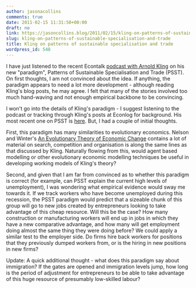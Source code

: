 ```yaml
---
author: jasonacollins
comments: true
date: 2011-02-15 11:31:50+00:00
draft: no
link: https://jasoncollins.blog/2011/02/15/kling-on-patterns-of-sustainable-specialisation-and-trade/
slug: kling-on-patterns-of-sustainable-specialisation-and-trade
title: Kling on patterns of sustainable specialisation and trade
wordpress_id: 548
---
```


I have just listened to the recent Econtalk [podcast with Arnold Kling](http://www.econtalk.org/archives/2011/02/kling_on_patter.html) on his new "paradigm", Patterns of Sustainable Specialisation and Trade (PSST). On first thoughts, I am not convinced about the idea. If anything, the paradigm appears to need a lot more development - although reading Kling's blog posts, he may agree. I felt that many of the stories involved too much hand-waving and not enough empirical backbone to be convincing.

I won't go into the details of Kling's paradigm - I suggest listening to the podcast or tracking through Kling's posts at Econlog for background. His most recent one on PSST is [here](http://econlog.econlib.org/archives/2011/02/what_is_economi.html). But, I had a couple of initial thoughts.

First, this paradigm has many similarities to evolutionary economics. Nelson and Winter's [An Evolutionary Theory of Economic Change](http://www.amazon.com/Evolutionary-Theory-Economic-Change-Belknap/dp/0674272285) contains a lot of material on search, competition and organisation is along the same lines as that discussed by Kling. Naturally flowing from this, would agent based modelling or other evolutionary economic modelling techniques be useful in developing working models of Kling's theory?

Second, and given that I am far from convinced as to whether this paradigm is correct (for example, can PSST explain the current high levels of unemployment), I was wondering what empirical evidence would sway me towards it. If we track workers who have become unemployed during this recession, the PSST paradigm would predict that a sizeable chunk of this group will go to new jobs created by entrepreneurs looking to take advantage of this cheap resource. Will this be the case? How many construction or manufacturing workers will end up in jobs in which they have a new comparative advantage, and how many will get employment doing almost the same thing they were doing before? We could apply a similar test to the employer side. Do firms hire back workers for positions that they previously dumped workers from, or is the hiring in new positions in new firms?

Update: A quick additional thought - what does this paradigm say about immigration? If the gates are opened and immigration levels jump, how long is the period of adjustment for entrepreneurs to be able to take advantage of this huge resource of presumably low-skilled labour?
